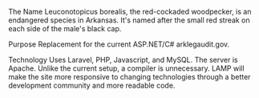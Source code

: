 The Name
Leuconotopicus borealis, the red-cockaded woodpecker, is an endangered species in Arkansas.
It's named after the small red streak on each side of the male's black cap.

Purpose
Replacement for the current ASP.NET/C# arklegaudit.gov.

Technology
Uses Laravel, PHP, Javascript, and MySQL. The server is Apache. Unlike
the current setup, a compiler is unnecessary. LAMP will make the site
more responsive to changing technologies through a better development
community and more readable code.
